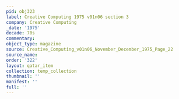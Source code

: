 ```yaml
---
pid: obj323
label: Creative Computing 1975 v01n06 section 3
company: Creative Computing
_date: '1975'
decade: 70s
commentary: 
object_type: magazine
source: Creative_Computing_v01n06_November_December_1975_Page_22
source_name: 
order: '322'
layout: qatar_item
collection: temp_collection
thumbnail: ''
manifest: ''
full: ''
---
```

